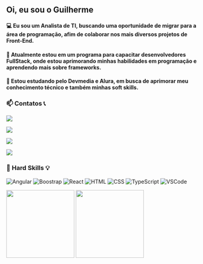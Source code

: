 
## Oi, eu sou o Guilherme
<h4>💻 Eu sou um Analista de TI, buscando uma oportunidade de migrar para a área de programação, afim de colaborar nos mais diversos projetos de Front-End.</h4>
<h4>🔭 Atualmente estou em um programa para capacitar desenvolvedores FullStack, onde estou aprimorando minhas habilidades em programação e aprendendo mais sobre frameworks. </h4>
<h4>🌱 Estou estudando pelo Devmedia e Alura, em busca de aprimorar meu conhecimento técnico e também minhas soft skills. </h4>

### 📫 Contatos 📞

<a href="https://www.linkedin.com/in/luizguilhermecosta/" target="_blank" rel="nofollow"><img align="center" src="https://img.shields.io/badge/LinkedIn-0077B5?style=for-the-badge&logo=linkedin&logoColor=white" target="_blank"/></a>

<a href="mailto:luizguilhermehgo@gmail.com" target="_blank"><img align="center" src="https://img.shields.io/badge/Gmail-D14836?style=for-the-badge&logo=gmail&logoColor=white" target="_blank"></a> 

<a href="https://pt.stackoverflow.com/users/199423/luizguilhermeh" target="_blank"><img align="center" src="https://img.shields.io/badge/Stack_Overflow-FE7A16?style=for-the-badge&logo=stack-overflow&logoColor=white" target="_blank"></a> 

<a href="https://telegram.me/luizguilhermeh" target="_blank"><img align="center" src="https://img.shields.io/badge/Telegram-2CA5E0?style=for-the-badge&logo=telegram&logoColor=white" target="_blank"></a>

### 🧠 Hard Skills 💡

<p>
<img align="center" src="https://img.shields.io/badge/Angular-DD0031?style=for-the-badge&logo=angular&logoColor=white " alt="Angular"/>
<img align="center" src="https://img.shields.io/badge/Bootstrap-563D7C?style=for-the-badge&logo=bootstrap&logoColor=white" alt="Boostrap" />
<img align="center" src="https://img.shields.io/badge/React-20232A?style=for-the-badge&logo=react&logoColor=61DAFB " alt="React" />
<img align="center" src="https://img.shields.io/badge/HTML5-E34F26?style=for-the-badge&logo=html5&logoColor=white " alt="HTML"/>
<img align="center" src="https://img.shields.io/badge/CSS3-1572B6?style=for-the-badge&logo=css3&logoColor=white " alt="CSS" />
<img align="center" src="https://img.shields.io/badge/TypeScript-007ACC?style=for-the-badge&logo=typescript&logoColor=white " alt="TypeScript" />
<img align="center" src="https://img.shields.io/badge/Visual_Studio_Code-0078D4?style=for-the-badge&logo=visual%20studio%20code&logoColor=white " alt="VSCode" />
</p>

<a href="https://github.com/luizguilhermeh">
<img height="180em" src="https://github-readme-stats.vercel.app/api/top-langs/?username=luizguilhermeh&layout=compact&langs_count=7"style="max-width: 100%;"></a>

<a href="https://github.com/luizguilhermeh">
<img height="180em" src= "https://github-readme-stats.vercel.app/api?username=luizguilhermeh&show_icons=true&theme=radical"style="max-width: 100%;"></a>
